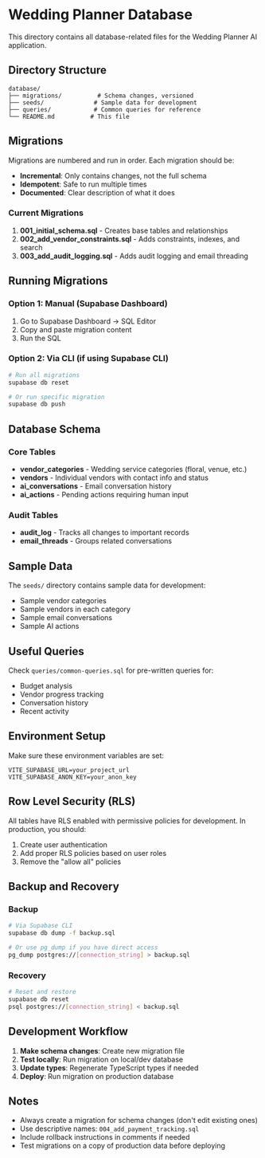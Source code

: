 # Wedding Planner Database

This directory contains all database-related files for the Wedding Planner AI application.

## Directory Structure

```
database/
├── migrations/          # Schema changes, versioned
├── seeds/              # Sample data for development
├── queries/            # Common queries for reference
└── README.md          # This file
```

## Migrations

Migrations are numbered and run in order. Each migration should be:
- **Incremental**: Only contains changes, not the full schema
- **Idempotent**: Safe to run multiple times
- **Documented**: Clear description of what it does

### Current Migrations

1. **001_initial_schema.sql** - Creates base tables and relationships
2. **002_add_vendor_constraints.sql** - Adds constraints, indexes, and search
3. **003_add_audit_logging.sql** - Adds audit logging and email threading

## Running Migrations

### Option 1: Manual (Supabase Dashboard)
1. Go to Supabase Dashboard → SQL Editor
2. Copy and paste migration content
3. Run the SQL

### Option 2: Via CLI (if using Supabase CLI)
```bash
# Run all migrations
supabase db reset

# Or run specific migration
supabase db push
```

## Database Schema

### Core Tables

- **vendor_categories** - Wedding service categories (floral, venue, etc.)
- **vendors** - Individual vendors with contact info and status
- **ai_conversations** - Email conversation history
- **ai_actions** - Pending actions requiring human input

### Audit Tables

- **audit_log** - Tracks all changes to important records
- **email_threads** - Groups related conversations

## Sample Data

The `seeds/` directory contains sample data for development:
- Sample vendor categories
- Sample vendors in each category
- Sample email conversations
- Sample AI actions

## Useful Queries

Check `queries/common-queries.sql` for pre-written queries for:
- Budget analysis
- Vendor progress tracking
- Conversation history
- Recent activity

## Environment Setup

Make sure these environment variables are set:
```env
VITE_SUPABASE_URL=your_project_url
VITE_SUPABASE_ANON_KEY=your_anon_key
```

## Row Level Security (RLS)

All tables have RLS enabled with permissive policies for development.
In production, you should:
1. Create user authentication
2. Add proper RLS policies based on user roles
3. Remove the "allow all" policies

## Backup and Recovery

### Backup
```bash
# Via Supabase CLI
supabase db dump -f backup.sql

# Or use pg_dump if you have direct access
pg_dump postgres://[connection_string] > backup.sql
```

### Recovery
```bash
# Reset and restore
supabase db reset
psql postgres://[connection_string] < backup.sql
```

## Development Workflow

1. **Make schema changes**: Create new migration file
2. **Test locally**: Run migration on local/dev database
3. **Update types**: Regenerate TypeScript types if needed
4. **Deploy**: Run migration on production database

## Notes

- Always create a migration for schema changes (don't edit existing ones)
- Use descriptive names: `004_add_payment_tracking.sql`
- Include rollback instructions in comments if needed
- Test migrations on a copy of production data before deploying